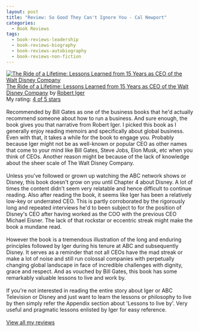 ```yaml
---
layout: post
title: "Review: So Good They Can't Ignore You - Cal Newport"
categories:
  - Book Reviews
tags:
  - book-reviews-leadership
  - book-reviews-biography
  - book-reviews-autobiography
  - book-reviews-non-fiction
---
```


<a href="https://www.goodreads.com/book/show/44525305-the-ride-of-a-lifetime" style="float: left; padding-right: 20px"><img border="0" alt="The Ride of a Lifetime: Lessons Learned from 15 Years as CEO of the Walt Disney Company" src="https://i.gr-assets.com/images/S/compressed.photo.goodreads.com/books/1556036622l/44525305._SX98_.jpg" /></a><a href="https://www.goodreads.com/book/show/44525305-the-ride-of-a-lifetime">The Ride of a Lifetime: Lessons Learned from 15 Years as CEO of the Walt Disney Company</a> by <a href="https://www.goodreads.com/author/show/18981546.Robert_Iger">Robert Iger</a><br/>
My rating: <a href="https://www.goodreads.com/review/show/3558743465">4 of 5 stars</a><br /><br />
Recommended by Bill Gates as one of the business books that he'd actually recommend someone about how to run a business. And sure enough, the book gives you that narrative from Robert Iger. I picked this book as I generally enjoy reading memoirs and specifically about global business. Even with that, it takes a while for the book to engage you. Probably because Iger might not be as well-known or popular CEO as other names that come to your mind like Bill Gates, Steve Jobs, Elon Musk, etc when you think of CEOs. Another reason might be because of the lack of knowledge about the sheer scale of The Walt Disney Company. <br /><br />Unless you've followed or grown up watching the ABC network shows or Disney, this book doesn't grow on you until Chapter 4 about Disney. A lot of times the content didn't seem very relatable and hence difficult to continue reading. Also after reading the book, it seems like Iger has been a relatively low-key or underrated CEO. This is partly corroborated by the rigorously long and repeated interviews he'd to been subject to for the position of Disney's CEO after having worked as the COO with the previous CEO Michael Eisner. The lack of that rockstar or eccentric streak might make the book a mundane read. <br /><br />However the book is a tremendous illustration of the long and enduring principles followed by Iger during his tenure at ABC and subsequently Disney. It serves as a reminder that not all CEOs have the mad streak or make a lot of noise and still run colossal companies with perpetually changing global landscape in face of incredible challenges with dignity, grace and respect. And as vouched by Bill Gates, this book has some remarkably valuable lessons to live and work by. <br /><br />If you're not interested in reading the entire story about Iger or ABC Television or Disney and just want to learn the lessons or philosophy to live by then simply refer the Appendix section about 'Lessons to live by'. Very useful and pragmatic lessons enlisted by Iger for easy reference. 
<br/><br/>
<a href="https://www.goodreads.com/review/list/10354359-sheekha">View all my reviews</a>
